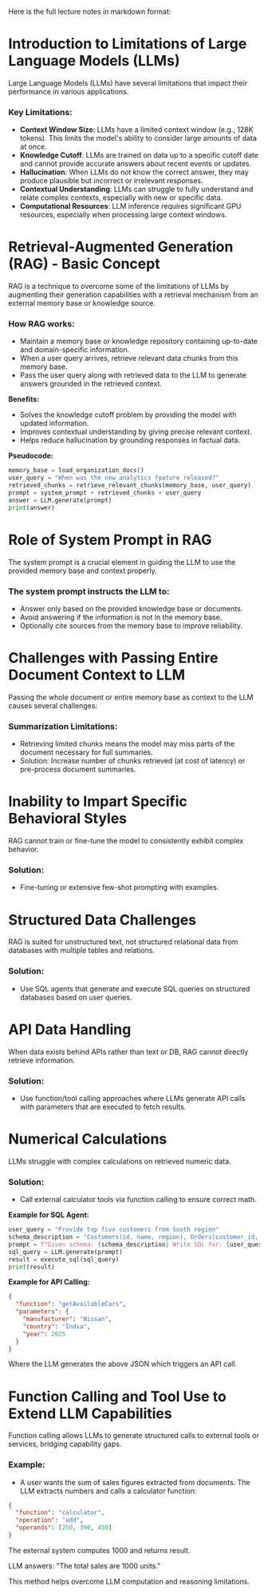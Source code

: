 Here is the full lecture notes in markdown format:

**Introduction to Limitations of Large Language Models (LLMs)**
===========================================================

Large Language Models (LLMs) have several limitations that impact their performance in various applications.

### Key Limitations:

* **Context Window Size**: LLMs have a limited context window (e.g., 128K tokens). This limits the model's ability to consider large amounts of data at once.
* **Knowledge Cutoff**: LLMs are trained on data up to a specific cutoff date and cannot provide accurate answers about recent events or updates.
* **Hallucination**: When LLMs do not know the correct answer, they may produce plausible but incorrect or irrelevant responses.
* **Contextual Understanding**: LLMs can struggle to fully understand and relate complex contexts, especially with new or specific data.
* **Computational Resources**: LLM inference requires significant GPU resources, especially when processing large context windows.

**Retrieval-Augmented Generation (RAG) - Basic Concept**
=====================================================

RAG is a technique to overcome some of the limitations of LLMs by augmenting their generation capabilities with a retrieval mechanism from an external memory base or knowledge source.

### How RAG works:

* Maintain a memory base or knowledge repository containing up-to-date and domain-specific information.
* When a user query arrives, retrieve relevant data chunks from this memory base.
* Pass the user query along with retrieved data to the LLM to generate answers grounded in the retrieved context.

**Benefits:**

* Solves the knowledge cutoff problem by providing the model with updated information.
* Improves contextual understanding by giving precise relevant context.
* Helps reduce hallucination by grounding responses in factual data.

**Pseudocode:**
```python
memory_base = load_organization_docs()
user_query = "When was the new analytics feature released?"
retrieved_chunks = retrieve_relevant_chunks(memory_base, user_query)
prompt = system_prompt + retrieved_chunks + user_query
answer = LLM.generate(prompt)
print(answer)
```
**Role of System Prompt in RAG**
================================

The system prompt is a crucial element in guiding the LLM to use the provided memory base and context properly.

### The system prompt instructs the LLM to:

* Answer only based on the provided knowledge base or documents.
* Avoid answering if the information is not in the memory base.
* Optionally cite sources from the memory base to improve reliability.

**Challenges with Passing Entire Document Context to LLM**
=====================================================

Passing the whole document or entire memory base as context to the LLM causes several challenges:

### Summarization Limitations:

* Retrieving limited chunks means the model may miss parts of the document necessary for full summaries.
* Solution: Increase number of chunks retrieved (at cost of latency) or pre-process document summaries.

**Inability to Impart Specific Behavioral Styles**
=====================================================

RAG cannot train or fine-tune the model to consistently exhibit complex behavior.

### Solution:

* Fine-tuning or extensive few-shot prompting with examples.

**Structured Data Challenges**
=============================

RAG is suited for unstructured text, not structured relational data from databases with multiple tables and relations.

### Solution:

* Use SQL agents that generate and execute SQL queries on structured databases based on user queries.

**API Data Handling**
=====================

When data exists behind APIs rather than text or DB, RAG cannot directly retrieve information.

### Solution:

* Use function/tool calling approaches where LLMs generate API calls with parameters that are executed to fetch results.

**Numerical Calculations**
=====================

LLMs struggle with complex calculations on retrieved numeric data.

### Solution:

* Call external calculator tools via function calling to ensure correct math.

**Example for SQL Agent:**
```python
user_query = "Provide top five customers from South region"
schema_description = "Customers(id, name, region), Orders(customer_id, amount)"
prompt = f"Given schema: {schema_description} Write SQL for: {user_query}"
sql_query = LLM.generate(prompt)
result = execute_sql(sql_query)
print(result)
```
**Example for API Calling:**
```json
{
  "function": "getAvailableCars",
  "parameters": {
    "manufacturer": "Nissan",
    "country": "India",
    "year": 2025
  }
}
```
Where the LLM generates the above JSON which triggers an API call.

**Function Calling and Tool Use to Extend LLM Capabilities**
=====================================================

Function calling allows LLMs to generate structured calls to external tools or services, bridging capability gaps.

### Example:

* A user wants the sum of sales figures extracted from documents. The LLM extracts numbers and calls a calculator function:
```json
{
  "function": "calculator",
  "operation": "add",
  "operands": [250, 300, 450]
}
```
The external system computes 1000 and returns result.

LLM answers: "The total sales are 1000 units."

This method helps overcome LLM computation and reasoning limitations.